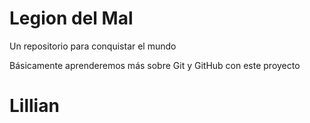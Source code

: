 # Legion del Mal
Un repositorio para conquistar el mundo

Básicamente aprenderemos más sobre Git y GitHub con este proyecto

# Lillian

